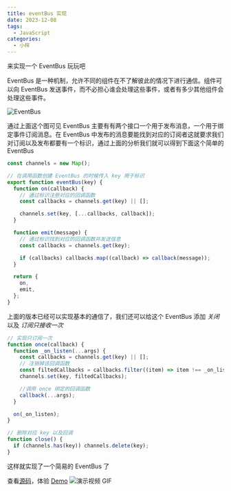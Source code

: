```yaml
---
title: eventBus 实现
date: 2023-12-08
tags:
  - JavaScript
categories:
  - 小样
---
```


来实现一个 EventBus 玩玩吧

<!-- more -->

EventBus 是一种机制，允许不同的组件在不了解彼此的情况下进行通信。组件可以向 EventBus 发送事件，而不必担心谁会处理这些事件，或者有多少其他组件会处理这些事件。

![EventBus](/images/EventBus-Publish-Subscribe.png)

通过上面这个图可见 EventBus 主要有有两个接口一个用于发布消息，一个用于绑定事件订阅消息。在 EventBus 中发布的消息要能找到对应的订阅者这就要求我们对订阅以及发布都要有一个标识，通过上面的分析我们就可以得到下面这个简单的 EventBus

```js
const channels = new Map();

// 在调用函数创建 EventBus 的时候传入 key 用于标识
export function eventBus(key) {
  function on(callback) {
    // 通过标识注册对应的回调函数
    const callbacks = channels.get(key) || [];

    channels.set(key, [...callbacks, callback]);
  }

  function emit(message) {
    // 通过标识找到对应的回调函数并发送信息
    const callbacks = channels.get(key);

    if (callbacks) callbacks.map((callback) => callback(message));
  }

  return {
    on,
    emit,
  };
}
```

上面的版本已经可以实现基本的通信了，我们还可以给这个 EventBus 添加 _关闭_ 以及 _订阅只接收一次_

```js
// 实现只订阅一次
function once(callback) {
  function _on_listen(...args) {
    const callbacks = channels.get(key) || [];
    // 注销掉该回调函数
    const filtedCallbacks = callbacks.filter((item) => item !== _on_listen);
    channels.set(key, filtedCallbacks);

    //调用 once 绑定的回调函数
    callback(...args);
  }

  on(_on_listen);
}

// 删除对应 key 以及回调
function close() {
  if (channels.has(key)) channels.delete(key);
}
```

这样就实现了一个简易的 EventBus 了

查看[源码](https://github.com/Fatpandac/DemoPlayground/tree/main/packages/eventBus)，体验 <a href="/demo/eventBus.html">Demo</a>
![演示视频 GIF](/images/eventBus.gif)

<GiscusComments />
